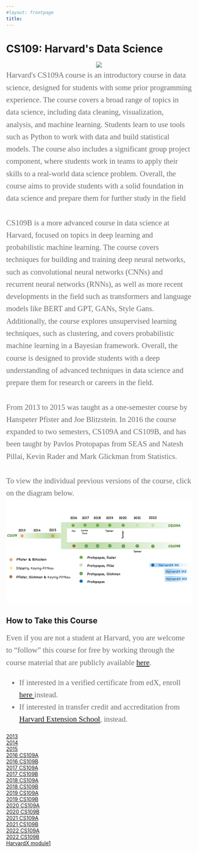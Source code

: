 ```yaml
---
#layout: frontpage
title: 
---
```


# CS109: Harvard's Data Science
<center> 
<img src="figures/Tree2.gif" width='600'>
</center> 



<div style="font-family:Karla; font-size:1.3rem; color:#707070;line-height:1.6;"> Harvard's CS109A course is an introductory course in data science, designed for students with some prior programming experience. The course covers a broad range of topics in data science, including data cleaning, visualization, analysis, and machine learning. Students learn to use tools such as Python to work with data and build statistical models. The course also includes a significant group project component, where students work in teams to apply their skills to a real-world data science problem. Overall, the course aims to provide students with a solid foundation in data science and prepare them for further study in the field<br/><br/>CS109B is a more advanced course in data science at Harvard, focused on topics in deep learning and probabilistic machine learning. The course  covers techniques for building and training deep neural networks, such as convolutional neural networks (CNNs) and recurrent neural networks (RNNs), as well as more recent developments in the field such as transformers and language models like BERT and GPT, GANs, Style Gans. Additionally, the course  explores unsupervised learning techniques, such as clustering, and covers probabilistic machine learning in a Bayesian framework. Overall, the course is  designed to provide students with a deep understanding of advanced techniques in data science and prepare them for research or careers in the field.
<br/><br/>
From 2013 to 2015 was taught as a one-semester course by Hanspeter Pfister and Joe Blitzstein.  In 2016 the course expanded to two semesters, CS109A and CS109B, and has been taught by Pavlos Protopapas from SEAS and Natesh Pillai, Kevin Rader and Mark Glickman from Statistics.  
<br> <br>
To view the individual previous versions of the course, click on the diagram below.
</div>

<img src="figures/Timeline.png" usemap="#image_map">

<map name="image-map">
    <area target="" alt="" title="" href="https://learning.edx.org/course/course-v1:HarvardX+CS109x+1T2022/home" coords="399,239,492" shape="circle">
</map>




## How to Take this Course
<div style="font-family:Karla; font-size:1.3rem; color:#707070;line-height:1.6;"> 
  Even if you are not a student at Harvard, you are welcome to “follow” this course for free by working through the course material  that are publicly available <a href="">here</a>.  
<ul  style="font-family:Karla; font-size:1.3rem; color:#707070;line-height:1.6;"> 
<li  style="font-family:Karla; font-size:1.3rem; color:#707070;line-height:1.6;"> If interested in a verified certificate from edX, enroll <a href="https://www.edx.org/course/introduction-to-data-science-with-python">here </a> instead.</li>
<li style="font-family:Karla; font-size:1.3rem; color:#707070;line-height:1.6;">If interested in transfer credit and accreditation from <a href="https://courses.dce.harvard.edu"> Harvard Extension School</a>, instead.  </li> 
</ul>
</div>
<a href='pages/2013'> 2013 </a>  <br/> 
<a href='pages/2014'> 2014 </a>  <br/> 
<a href='pages/2015'> 2015 </a>  <br/> 
<a href='pages/2016A'> 2016 CS109A </a>  <br/> 
<a href='pages/2016B'> 2016 CS109B </a>  <br/> 
<a href='https://harvard-iacs.github.io/2017-CS109A/'> 2017 CS109A </a>  <br/> 
<a href='https://harvard-iacs.github.io/2017-CS109B/'> 2017 CS109B </a>  <br/> 
<a href='https://harvard-iacs.github.io/2018-CS109A/'> 2018 CS109A </a>  <br/> 
<a href='https://harvard-iacs.github.io/2018-CS109B/'> 2018 CS109B </a>  <br/> 
<a href='https://harvard-iacs.github.io/2019-CS109A/'> 2019 CS109A </a>  <br/> 
<a href='https://harvard-iacs.github.io/2019-CS109B/'> 2019 CS109B </a>  <br/> 
<a href='https://harvard-iacs.github.io/2020-CS109A/'> 2020 CS109A </a>  <br/> 
<a href='https://harvard-iacs.github.io/2020-CS109B/'> 2020 CS109B </a>  <br/> 
<a href='https://harvard-iacs.github.io/2021-CS109A/'> 2021 CS109A </a>  <br/> 
<a href='https://harvard-iacs.github.io/2021-CS109B/'> 2021 CS109B </a>  <br/> 
<a href='https://harvard-iacs.github.io/2022-CS109A/'> 2022 CS109A </a>  <br/> 
<a href='https://harvard-iacs.github.io/2022-CS109B/'> 2022 CS109B </a>  <br/> 
<a href="https://learning.edx.org/course/course-v1:HarvardX+CS109x+1T2022/home"> HarvardX module1 </a>





